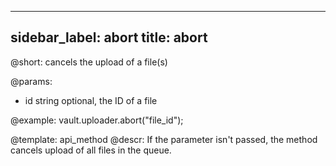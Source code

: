 
---
sidebar_label: abort
title: abort
---          

@short: cancels the upload of a file(s)

@params:

* id	 string 		optional, the ID of a file


@example:
vault.uploader.abort("file_id");

@template: api_method
@descr:
If the parameter isn't passed, the method cancels upload of all files in the queue.


